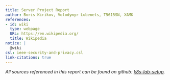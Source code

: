 ```yaml
---
title: Server Project Report
author: Boris Kirikov, Volodymyr Lubenets, T5615SN, XAMK
references:
- id: wiki
  type: webpage
  URL: https://en.wikipedia.org/
  title: Wikipedia
notice: |
  @wiki
csl: ieee-security-and-privacy.csl
link-citations: true
---
```




_All sources referenced in this report can be found on github: [k8s-lab-setup](https://github.com/kribesk/k8s-lab-setup)._

